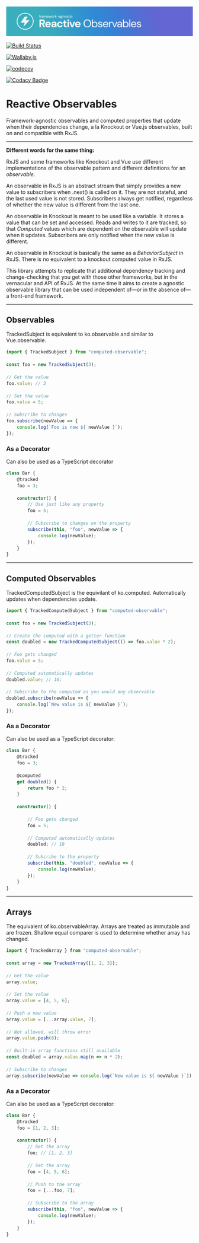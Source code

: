 ![alt text](https://github.com/stephenjjbrown/computed-observable/blob/master/readme-header.jpg?raw=true)

[![Build Status](https://travis-ci.com/stephenjjbrown/computed-observable.svg?branch=master)](https://travis-ci.com/stephenjjbrown/computed-observable)

[![Wallaby.js](https://img.shields.io/badge/wallaby.js-configured-green.svg)](https://wallabyjs.com)

[![codecov](https://codecov.io/gh/stephenjjbrown/computed-observable/branch/master/graph/badge.svg?token=08QNOBE4K9)](https://codecov.io/gh/stephenjjbrown/computed-observable)

[![Codacy Badge](https://app.codacy.com/project/badge/Grade/f62357dfaa1d4064a3ae038913f08f03)](https://www.codacy.com/gh/stephenjjbrown/computed-observable/dashboard?utm_source=github.com&amp;utm_medium=referral&amp;utm_content=stephenjjbrown/computed-observable&amp;utm_campaign=Badge_Grade)

# Reactive Observables

Framework-agnostic observables and computed properties that update when their dependencies change, a la Knockout or Vue.js observables, built on and compatible with RxJS.

---

**Different words for the same thing:**

RxJS and some frameworks like Knockout and Vue use different implementations of the observable pattern and different definitions for an *observable*. 

An observable in RxJS is an abstract stream that simply provides a new value to subscribers when .next() is called on it. They are not stateful, and the last used value is not stored. Subscribers always get notified, regardless of whether the new value is different from the last one.

An observable in Knockout is meant to be used like a variable. It stores a value that can be set and accessed. Reads and writes to it are tracked, so that *Computed* values which are dependent on the observable will update when it updates. Subscribers are only notified when the new value is different.

An observable in Knockout is basically the same as a *BehaviorSubject* in RxJS. There is no equivalent to a knockout computed value in RxJS.

This library attempts to replicate that additional dependency tracking and change-checking that you get with those other frameworks, but in the vernacular and API of RxJS. At the same time it aims to create a agnostic observable library that can be used independent of—or in the absence of—a front-end framework.

---

## Observables

TrackedSubject is equivalent to ko.observable and similar to Vue.observable.

```js
import { TrackedSubject } from "computed-observable";

const foo = new TrackedSubject(3);

// Get the value
foo.value; // 3

// Set the value
foo.value = 5;

// Subscribe to changes
foo.subscribe(newValue => {
    console.log(`Foo is now ${ newValue }`);
});
```

### As a Decorator

Can also be used as a TypeScript decorator

```ts
class Bar {
    @tracked
    foo = 3;

    constructor() {
        // Use just like any property
        foo = 5;

        // Subscribe to changes on the property
        subscribe(this, "foo", newValue => {
            console.log(newValue);
        });
    }
}
```

---

## Computed Observables

TrackedComputedSubject is the equivilant of ko.computed. Automatically updates when dependencies update.

```js
import { TrackedComputedSubject } from "computed-observable";

const foo = new TrackedSubject(3);

// Create the computed with a getter function
const doubled = new TrackedComputedSubject(() => foo.value * 2);

// Foo gets changed
foo.value = 5;

// Computed automatically updates
doubled.value; // 10;

// Subscribe to the computed as you would any observable
doubled.subscribe(newValue => {
    console.log(`New value is ${ newValue }`);
});
```

### As a Decorator

Can also be used as a TypeScript decorator:

```ts
class Bar {
    @tracked
    foo = 3;

    @computed
    get doubled() {
        return foo * 2;
    }

    constructor() {

        // Foo gets changed
        foo = 5;

        // Computed automatically updates
        doubled; // 10

        // Subcribe to the property
        subscribe(this, "doubled", newValue => {
            console.log(newValue);
        });
    }
}
```

---

## Arrays

The equivalent of ko.observableArray. Arrays are treated as immutable and are frozen. Shallow equal comparer is used to determine whether array has changed.

```js
import { TrackedArray } from "computed-observable";

const array = new TrackedArray([1, 2, 3]);

// Get the value
array.value;

// Set the value
array.value = [4, 5, 6];

// Push a new value
array.value = [...array.value, 7];

// Not allowed, will throw error
array.value.push(8);

// Built-in array functions still available
const doubled = array.value.map(n => n * 2);

// Subscribe to changes
array.subscribe(newValue => console.log(`New value is ${ newValue }`));
```

### As a Decorator

Can also be used as a TypeScript decorator:

```ts
class Bar {
    @tracked
    foo = [1, 2, 3];

    constructor() {
        // Get the array
        foo; // [1, 2, 3]

        // Set the array
        foo = [4, 5, 6];

        // Push to the array
        foo = [...foo, 7];

        // Subscribe to the array
        subscribe(this, "foo", newValue => {
            console.log(newValue);
        });
    }
}
```

##